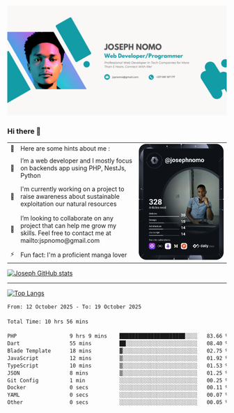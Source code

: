 ![Banner of my profile!](/Joseph_NOMO_NEW.png "Banner")

### Hi there 👋

<!--- | --  | 👋  | Here are some hints about me :                                                                                                 | <td rowspan=6><img src="/devcard.svg" width="400" alt="Joseph NOMO's Dev Card"/></td> |
| --- | --- | ------------------------------------------------------------------------------------------------------------------------------ | ------------------------------------------------------------------------------------- |
| --  | 🔭  | I’m a web developer and I mostly focus on backends app using PHP, NestJs, Python                                               |
| --  | 🦁  | I'm currently working on a project to raise awareness about sustainable exploitation our natural resources                     |
| --  | 👯  | I’m looking to collaborate on any project that can help me grow my skills. Feel free to contact me at mailto:jspnomo@gmail.com |
| --  | ⚡  | Fun fact: I'm a proficient manga lover                                                                                         |
--->

<table>
    <tr>
        <td width="1%">👋</td>
        <td width="55%">Here are some hints about me :</td>
        <td rowspan=6 width="44%"><img src="/devcard.svg" width="400" alt="Joseph NOMO's Dev Card"/></td>
    </tr>
    <tr>
        <td>🔭</td>
        <td>I’m a web developer and I mostly focus on backends app using PHP, NestJs, Python</td>
    </tr>
    <tr>
        <td>🦁</td>
        <td>I'm currently working on a project to raise awareness about sustainable exploitation our natural resources</td>
    </tr>
    <tr>
        <td>👯</td>
        <td>I’m looking to collaborate on any project that can help me grow my skills. Feel free to contact me at mailto:jspnomo@gmail.com</td>
    </tr>
    <tr>
        <td>⚡</td>
        <td>Fun fact: I'm a proficient manga lover</td>
    </tr>

</table>

[![Joseph GitHub stats](https://github-readme-stats-seven-sigma-53.vercel.app/api?username=Jspascal)](https://github.com/Jspascal/github-readme-stats)

---

[![Top Langs](https://github-readme-stats-seven-sigma-53.vercel.app/api/top-langs/?username=Jspascal&layout=compact)](https://github.com/Jspascal/github-readme-stats)

<!--START_SECTION:waka-->

```txt
From: 12 October 2025 - To: 19 October 2025

Total Time: 10 hrs 56 mins

PHP                 9 hrs 9 mins    █████████████████████░░░░   83.66 %
Dart                55 mins         ██░░░░░░░░░░░░░░░░░░░░░░░   08.40 %
Blade Template      18 mins         ▓░░░░░░░░░░░░░░░░░░░░░░░░   02.75 %
JavaScript          12 mins         ▒░░░░░░░░░░░░░░░░░░░░░░░░   01.92 %
TypeScript          10 mins         ▒░░░░░░░░░░░░░░░░░░░░░░░░   01.53 %
JSON                8 mins          ▒░░░░░░░░░░░░░░░░░░░░░░░░   01.25 %
Git Config          1 min           ░░░░░░░░░░░░░░░░░░░░░░░░░   00.25 %
Docker              0 secs          ░░░░░░░░░░░░░░░░░░░░░░░░░   00.11 %
YAML                0 secs          ░░░░░░░░░░░░░░░░░░░░░░░░░   00.07 %
Other               0 secs          ░░░░░░░░░░░░░░░░░░░░░░░░░   00.05 %
```

<!--END_SECTION:waka-->
